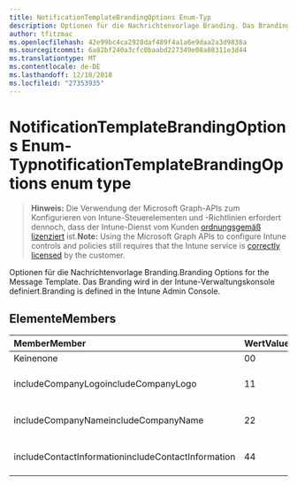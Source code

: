 ```yaml
---
title: NotificationTemplateBrandingOptions Enum-Typ
description: Optionen für die Nachrichtenvorlage Branding. Das Branding wird in der Intune-Verwaltungskonsole definiert.
author: tfitzmac
ms.openlocfilehash: 42e99bc4ca2928daf489f4a1a6e9daa2a3d9838a
ms.sourcegitcommit: 6a82bf240a3cfc0baabd227349e08a08311e3d44
ms.translationtype: MT
ms.contentlocale: de-DE
ms.lasthandoff: 12/18/2018
ms.locfileid: "27353935"
---
```

# <a name="notificationtemplatebrandingoptions-enum-type"></a><span data-ttu-id="7f868-104">NotificationTemplateBrandingOptions Enum-Typ</span><span class="sxs-lookup"><span data-stu-id="7f868-104">notificationTemplateBrandingOptions enum type</span></span>

> <span data-ttu-id="7f868-105">**Hinweis:** Die Verwendung der Microsoft Graph-APIs zum Konfigurieren von Intune-Steuerelementen und -Richtlinien erfordert dennoch, dass der Intune-Dienst vom Kunden [ordnungsgemäß lizenziert](https://go.microsoft.com/fwlink/?linkid=839381) ist.</span><span class="sxs-lookup"><span data-stu-id="7f868-105">**Note:** Using the Microsoft Graph APIs to configure Intune controls and policies still requires that the Intune service is [correctly licensed](https://go.microsoft.com/fwlink/?linkid=839381) by the customer.</span></span>

<span data-ttu-id="7f868-106">Optionen für die Nachrichtenvorlage Branding.</span><span class="sxs-lookup"><span data-stu-id="7f868-106">Branding Options for the Message Template.</span></span> <span data-ttu-id="7f868-107">Das Branding wird in der Intune-Verwaltungskonsole definiert.</span><span class="sxs-lookup"><span data-stu-id="7f868-107">Branding is defined in the Intune Admin Console.</span></span>
## <a name="members"></a><span data-ttu-id="7f868-108">Elemente</span><span class="sxs-lookup"><span data-stu-id="7f868-108">Members</span></span>
|<span data-ttu-id="7f868-109">Member</span><span class="sxs-lookup"><span data-stu-id="7f868-109">Member</span></span>|<span data-ttu-id="7f868-110">Wert</span><span class="sxs-lookup"><span data-stu-id="7f868-110">Value</span></span>|<span data-ttu-id="7f868-111">Beschreibung</span><span class="sxs-lookup"><span data-stu-id="7f868-111">Description</span></span>|
|:---|:---|:---|
|<span data-ttu-id="7f868-112">Keine</span><span class="sxs-lookup"><span data-stu-id="7f868-112">none</span></span>|<span data-ttu-id="7f868-113">0</span><span class="sxs-lookup"><span data-stu-id="7f868-113">0</span></span>|<span data-ttu-id="7f868-114">Keine Branding.</span><span class="sxs-lookup"><span data-stu-id="7f868-114">No Branding.</span></span>|
|<span data-ttu-id="7f868-115">includeCompanyLogo</span><span class="sxs-lookup"><span data-stu-id="7f868-115">includeCompanyLogo</span></span>|<span data-ttu-id="7f868-116">1</span><span class="sxs-lookup"><span data-stu-id="7f868-116">1</span></span>|<span data-ttu-id="7f868-117">Enthalten Sie Firmenlogo.</span><span class="sxs-lookup"><span data-stu-id="7f868-117">Include Company Logo.</span></span>|
|<span data-ttu-id="7f868-118">includeCompanyName</span><span class="sxs-lookup"><span data-stu-id="7f868-118">includeCompanyName</span></span>|<span data-ttu-id="7f868-119">2</span><span class="sxs-lookup"><span data-stu-id="7f868-119">2</span></span>|<span data-ttu-id="7f868-120">Einschließen von Firmennamen.</span><span class="sxs-lookup"><span data-stu-id="7f868-120">Include Company Name.</span></span>|
|<span data-ttu-id="7f868-121">includeContactInformation</span><span class="sxs-lookup"><span data-stu-id="7f868-121">includeContactInformation</span></span>|<span data-ttu-id="7f868-122">4</span><span class="sxs-lookup"><span data-stu-id="7f868-122">4</span></span>|<span data-ttu-id="7f868-123">Enthalten Sie Kontaktinformationen.</span><span class="sxs-lookup"><span data-stu-id="7f868-123">Include Contact Info.</span></span>|



